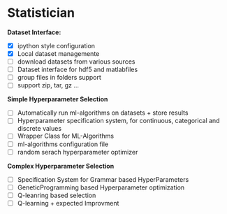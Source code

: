 # Statistician 

**Dataset Interface:**
 - [x] ipython style configuration
 - [x] Local dataset managemente
 - [ ] download datasets from various sources
 - [ ] Dataset interface for hdf5 and matlabfiles
 - [ ] group files in folders support
 - [ ] support zip, tar, gz ...

**Simple Hyperparameter Selection**
 - [ ] Automatically run ml-algorithms on datasets + store results 
 - [ ] Hyperparameter specification system, for continuous, categorical and discrete values
 - [ ] Wrapper Class for ML-Algorithms
 - [ ] ml-algorithms configuration file
 - [ ] random serach hyperparameter optimizer

**Complex Hyperparameter Selection**
 - [ ] Specification System for Grammar based HyperParameters
 - [ ] GeneticProgramming based Hyperparameter optimization
 - [ ] Q-leanring based selection
 - [ ] Q-learning + expected Improvment
